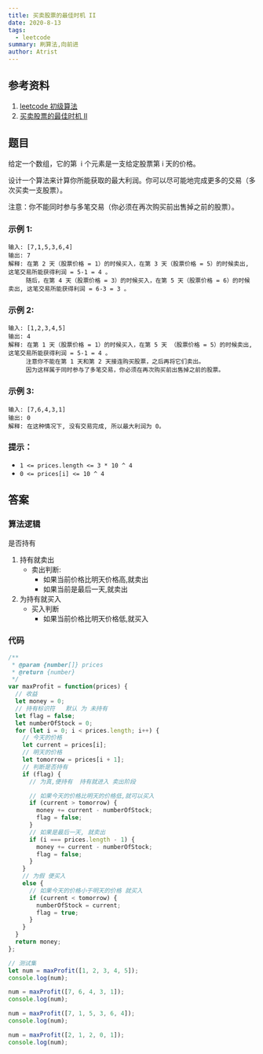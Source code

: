 ```yaml
---
title: 买卖股票的最佳时机 II
date: 2020-8-13
tags:
  - leetcode
summary: 刷算法,向前进
author: Atrist
---
```


## 参考资料

1. [leetcode 初级算法](https://leetcode-cn.com/leetbook/detail/top-interview-questions-easy/)
2. [买卖股票的最佳时机 II](https://leetcode-cn.com/leetbook/read/top-interview-questions-easy/x2zsx1/)
## 题目

给定一个数组，它的第  i 个元素是一支给定股票第 i 天的价格。

设计一个算法来计算你所能获取的最大利润。你可以尽可能地完成更多的交易（多次买卖一支股票）。

注意：你不能同时参与多笔交易（你必须在再次购买前出售掉之前的股票）。

### 示例 1:

```
输入: [7,1,5,3,6,4]
输出: 7
解释: 在第 2 天（股票价格 = 1）的时候买入，在第 3 天（股票价格 = 5）的时候卖出, 这笔交易所能获得利润 = 5-1 = 4 。
     随后，在第 4 天（股票价格 = 3）的时候买入，在第 5 天（股票价格 = 6）的时候卖出, 这笔交易所能获得利润 = 6-3 = 3 。
```

### 示例 2:

```
输入: [1,2,3,4,5]
输出: 4
解释: 在第 1 天（股票价格 = 1）的时候买入，在第 5 天 （股票价格 = 5）的时候卖出, 这笔交易所能获得利润 = 5-1 = 4 。
     注意你不能在第 1 天和第 2 天接连购买股票，之后再将它们卖出。
     因为这样属于同时参与了多笔交易，你必须在再次购买前出售掉之前的股票。
```

### 示例 3:

```
输入: [7,6,4,3,1]
输出: 0
解释: 在这种情况下, 没有交易完成, 所以最大利润为 0。
```

### 提示：

- `1 <= prices.length <= 3 * 10 ^ 4`
- `0 <= prices[i] <= 10 ^ 4`

## 答案

### 算法逻辑

是否持有

1. 持有就卖出
   - 卖出判断:
     - 如果当前价格比明天价格高,就卖出
     - 如果当前是最后一天,就卖出
2. 为持有就买入
   - 买入判断
     - 如果当前价格比明天价格低,就买入

### 代码

```js
/**
 * @param {number[]} prices
 * @return {number}
 */
var maxProfit = function(prices) {
  // 收益
  let money = 0;
  // 持有标识符   默认 为 未持有
  let flag = false;
  let numberOfStock = 0;
  for (let i = 0; i < prices.length; i++) {
    // 今天的价格
    let current = prices[i];
    // 明天的价格
    let tomorrow = prices[i + 1];
    // 判断是否持有
    if (flag) {
      // 为真,便持有  持有就进入 卖出阶段

      // 如果今天的价格比明天的价格低,就可以买入
      if (current > tomorrow) {
        money += current - numberOfStock;
        flag = false;
      }
      // 如果是最后一天, 就卖出
      if (i === prices.length - 1) {
        money += current - numberOfStock;
        flag = false;
      }
    } 
    // 为假 便买入
    else {
      // 如果今天的价格小于明天的价格 就买入
      if (current < tomorrow) {
        numberOfStock = current;
        flag = true;
      }
    }
  }
  return money;
};

// 测试集
let num = maxProfit([1, 2, 3, 4, 5]);
console.log(num);

num = maxProfit([7, 6, 4, 3, 1]);
console.log(num);

num = maxProfit([7, 1, 5, 3, 6, 4]);
console.log(num);

num = maxProfit([2, 1, 2, 0, 1]);
console.log(num);
```



